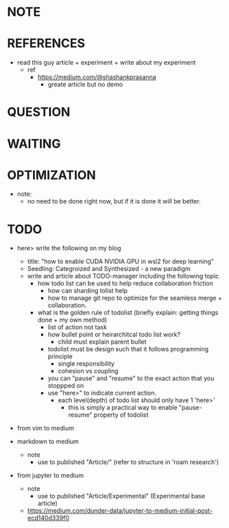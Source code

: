 # NOTE
# REFERENCES
* read this guy article + experiment + write about my experiment
    * ref
        * https://medium.com/@shashankprasanna
            * greate article but no demo 

# QUESTION

# WAITING

# OPTIMIZATION
* note:
    * no need to be done right now, but if it is done it will be better.

# TODO


* here> write the following on my blog
    * title: "how to enable CUDA NVIDIA GPU in wsl2 for deep learning"
    * Seedling: Categroized and Synthesized - a new paradigm
    * write and article about TODO-manager including the following topic
        * how todo list can be used to help reduce collaboration friction
            * how can sharding tolist help
            * how to manage git repo to optimize for the seamless merge + collaboration.
        * what is the golden rule of todolist (briefly explain: getting things done + my own method)
            * list of action not task
            * how bullet point or heirarchitcal todo list work?
                * child must explain parent bullet
            * todolist must be design such that it follows programming principle
                * single responsibility 
                * cohesion vs coupling
            * you can "pause" and "resume" to the exact action that you stoppped on 
            * use "here>" to indicate current action.
                * each level(depth) of todo list should only have 1 'here>'
                    * this is simply a practical way to enable "pause-resume" property of todolist

* from vim to medium

* markdown to medium
    * note
        * use to published "Article/" (refer to structure in 'roam research')

* from jupyter to medium
    * note
        * use to published "Article/Experimental" (Experimental base article)
    * https://medium.com/dunder-data/jupyter-to-medium-initial-post-ecd140d339f0



